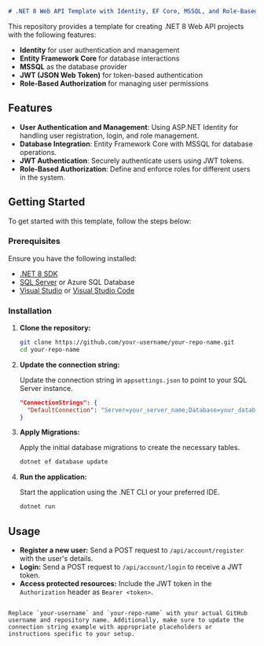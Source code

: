 
```markdown
# .NET 8 Web API Template with Identity, EF Core, MSSQL, and Role-Based Authentication
 ```
This repository provides a template for creating .NET 8 Web API projects with the following features:

- **Identity** for user authentication and management
- **Entity Framework Core** for database interactions
- **MSSQL** as the database provider
- **JWT (JSON Web Token)** for token-based authentication
- **Role-Based Authorization** for managing user permissions
 
## Features
 
- **User Authentication and Management**: Using ASP.NET Identity for handling user registration, login, and role management.
- **Database Integration**: Entity Framework Core with MSSQL for database operations.
- **JWT Authentication**: Securely authenticate users using JWT tokens.
- **Role-Based Authorization**: Define and enforce roles for different users in the system.
 
## Getting Started

To get started with this template, follow the steps below:

### Prerequisites

Ensure you have the following installed:


- [.NET 8 SDK](https://dotnet.microsoft.com/download/dotnet/8.0)
- [SQL Server](https://www.microsoft.com/en-us/sql-server/sql-server-downloads) or Azure SQL Database
- [Visual Studio](https://visualstudio.microsoft.com/) or [Visual Studio Code](https://code.visualstudio.com/)

### Installation
1. **Clone the repository:**

   ```bash
   git clone https://github.com/your-username/your-repo-name.git
   cd your-repo-name
   ```

2. **Update the connection string:**

   Update the connection string in `appsettings.json` to point to your SQL Server instance.

   ```json
   "ConnectionStrings": {
     "DefaultConnection": "Server=your_server_name;Database=your_database_name;User Id=your_username;Password=your_password;"
   }
   ```

3. **Apply Migrations:**

   Apply the initial database migrations to create the necessary tables.

   ```bash
   dotnet ef database update
   ```

4. **Run the application:**

   Start the application using the .NET CLI or your preferred IDE.

   ```bash
   dotnet run
   ```

## Usage

- **Register a new user:** Send a POST request to `/api/account/register` with the user's details.
- **Login:** Send a POST request to `/api/account/login` to receive a JWT token.
- **Access protected resources:** Include the JWT token in the `Authorization` header as `Bearer <token>`.


```

Replace `your-username` and `your-repo-name` with your actual GitHub username and repository name. Additionally, make sure to update the connection string example with appropriate placeholders or instructions specific to your setup.
